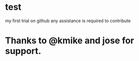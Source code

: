 # test
my first trial on github  any assistance is required to contribute 
# Thanks to @kmike and jose for support.
